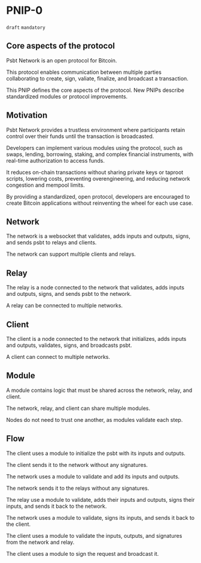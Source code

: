 # PNIP-0
`draft` `mandatory`

## Core aspects of the protocol
Psbt Network is an open protocol for Bitcoin.

This protocol enables communication between multiple parties collaborating to create, sign, valiate, finalize, and broadcast a transaction.

This PNIP defines the core aspects of the protocol. New PNIPs describe standardized modules or protocol improvements.

## Motivation
Psbt Network provides a trustless environment where participants retain control over their funds until the transaction is broadcasted.

Developers can implement various modules using the protocol, such as swaps, lending, borrowing, staking, and complex financial instruments, with real-time authorization to access funds.

It reduces on-chain transactions without sharing private keys or taproot scripts, lowering costs, preventing overengineering, and reducing network congestion and mempool limits.

By providing a standardized, open protocol, developers are encouraged to create Bitcoin applications without reinventing the wheel for each use case.

## Network
The network is a websocket that validates, adds inputs and outputs, signs, and sends psbt to relays and clients.

The network can support multiple clients and relays.

## Relay
The relay is a node connected to the network that validates, adds inputs and outputs, signs, and sends psbt to the network.

A relay can be connected to multiple networks.

## Client
The client is a node connected to the network that initializes, adds inputs and outputs, validates, signs, and broadcasts psbt.

A client can connect to multiple networks.

## Module
A module contains logic that must be shared across the network, relay, and client.

The network, relay, and client can share multiple modules.

Nodes do not need to trust one another, as modules validate each step.

## Flow  
The client uses a module to initialize the psbt with its inputs and outputs.

The client sends it to the network without any signatures.

The network uses a module to validate and add its inputs and outputs.

The network sends it to the relays without any signatures.

The relay use a module to validate, adds their inputs and outputs, signs their inputs, and sends it back to the network.

The network uses a module to validate, signs its inputs, and sends it back to the client.

The client uses a module to validate the inputs, outputs, and signatures from the network and relay.

The client uses a module to sign the request and broadcast it.